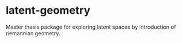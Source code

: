 # latent-geometry
Master thesis package for exploring latent spaces by introduction of riemannian geometry.
